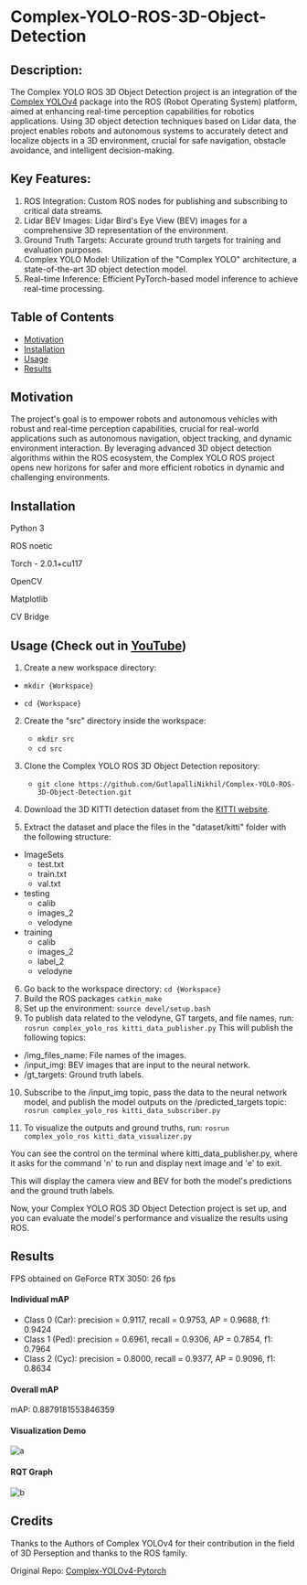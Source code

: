 # Complex-YOLO-ROS-3D-Object-Detection

## Description: 
The Complex YOLO ROS 3D Object Detection project is an integration of the [Complex YOLOv4](https://github.com/maudzung/Complex-YOLOv4-Pytorch) package into the ROS (Robot Operating System) platform, aimed at enhancing real-time perception capabilities for robotics applications. Using 3D object detection techniques based on Lidar data, the project enables robots and autonomous systems to accurately detect and localize objects in a 3D environment, crucial for safe navigation, obstacle avoidance, and intelligent decision-making.

## Key Features:
1. ROS Integration: Custom ROS nodes for publishing and subscribing to critical data streams.
2. Lidar BEV Images: Lidar Bird's Eye View (BEV) images for a comprehensive 3D representation of the environment.
3. Ground Truth Targets: Accurate ground truth targets for training and evaluation purposes.
4. Complex YOLO Model: Utilization of the "Complex YOLO" architecture, a state-of-the-art 3D object detection model.
5. Real-time Inference: Efficient PyTorch-based model inference to achieve real-time processing.

## Table of Contents
- [Motivation](#motivation)
- [Installation](#installation)
- [Usage](#usage)
- [Results](#results)


## Motivation
The project's goal is to empower robots and autonomous vehicles with robust and real-time perception capabilities, crucial for real-world applications such as autonomous navigation, object tracking, and dynamic environment interaction. By leveraging advanced 3D object detection algorithms within the ROS ecosystem, the Complex YOLO ROS project opens new horizons for safer and more efficient robotics in dynamic and challenging environments.

## Installation
Python 3  

ROS noetic

Torch - 2.0.1+cu117

OpenCV

Matplotlib

CV Bridge

## Usage (Check out in [YouTube](https://www.youtube.com/watch?v=roS3FgU9A5E))
1) Create a new workspace directory:

* `mkdir {Workspace}`

* `cd {Workspace}`

2) Create the "src" directory inside the workspace:

   * `mkdir src`
   * `cd src`
3) Clone the Complex YOLO ROS 3D Object Detection repository:

   * `git clone https://github.com/GutlapalliNikhil/Complex-YOLO-ROS-3D-Object-Detection.git`

4) Download the 3D KITTI detection dataset from the [KITTI website](http://www.cvlibs.net/datasets/kitti/eval_object.php?obj_benchmark=3d).
5) Extract the dataset and place the files in the "dataset/kitti" folder with the following structure:
- ImageSets
  - test.txt
  - train.txt
  - val.txt
- testing
  - calib
  - images_2
  - velodyne
- training
  - calib
  - images_2
  - label_2
  - velodyne
6) Go back to the workspace directory:
`cd {Workspace}`
7) Build the ROS packages
`catkin_make`
8) Set up the environment:
`source devel/setup.bash`
9) To publish data related to the velodyne, GT targets, and file names, run:
`rosrun complex_yolo_ros kitti_data_publisher.py`
This will publish the following topics:

* /img_files_name: File names of the images.
* /input_img: BEV images that are input to the neural network.
* /gt_targets: Ground truth labels.

10) Subscribe to the /input_img topic, pass the data to the neural network model, and publish the model outputs on the /predicted_targets topic:
`rosrun complex_yolo_ros kitti_data_subscriber.py`

11) To visualize the outputs and ground truths, run:
`rosrun complex_yolo_ros kitti_data_visualizer.py`

You can see the control on the terminal where kitti_data_publisher.py, where it asks for the command 'n' to run and display next image and 'e' to exit.

This will display the camera view and BEV for both the model's predictions and the ground truth labels.

Now, your Complex YOLO ROS 3D Object Detection project is set up, and you can evaluate the model's performance and visualize the results using ROS.

## Results

FPS obtained on GeForce RTX 3050: 26 fps

#### Individual mAP

* Class 0 (Car): precision = 0.9117, recall = 0.9753, AP = 0.9688, f1: 0.9424
* Class 1 (Ped): precision = 0.6961, recall = 0.9306, AP = 0.7854, f1: 0.7964
* Class 2 (Cyc): precision = 0.8000, recall = 0.9377, AP = 0.9096, f1: 0.8634

#### Overall mAP
mAP: 0.8879181553846359

#### Visualization Demo
![a](https://github.com/GutlapalliNikhil/Complex-YOLO-ROS-3D-Object-Detection/assets/33520288/a0a5abde-604b-4ec2-852b-72756c9a660e)

#### RQT Graph
![b](https://github.com/GutlapalliNikhil/Complex-YOLO-ROS-3D-Object-Detection/assets/33520288/8bc3fab0-9222-4129-91bb-09233eb70a4f)

## Credits
Thanks to the Authors of Complex YOLOv4 for their contribution in the field of 3D Perseption and thanks to the ROS family.

Original Repo: [Complex-YOLOv4-Pytorch](https://github.com/maudzung/Complex-YOLOv4-Pytorch)
